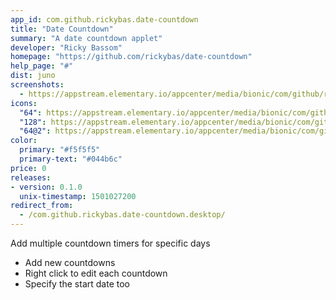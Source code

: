 ```yaml
---
app_id: com.github.rickybas.date-countdown
title: "Date Countdown"
summary: "A date countdown applet"
developer: "Ricky Bassom"
homepage: "https://github.com/rickybas/date-countdown"
help_page: "#"
dist: juno
screenshots:
  - https://appstream.elementary.io/appcenter/media/bionic/com/github/rickybas.date-countdown/92226E8CAC602769FA71587F5420A256/screenshots/image-1_orig.png
icons:
  "64": https://appstream.elementary.io/appcenter/media/bionic/com/github/rickybas.date-countdown/92226E8CAC602769FA71587F5420A256/icons/64x64/com.github.rickybas.date-countdown_com.github.rickybas.date-countdown.png
  "128": https://appstream.elementary.io/appcenter/media/bionic/com/github/rickybas.date-countdown/92226E8CAC602769FA71587F5420A256/icons/128x128/com.github.rickybas.date-countdown_com.github.rickybas.date-countdown.png
  "64@2": https://appstream.elementary.io/appcenter/media/bionic/com/github/rickybas.date-countdown/92226E8CAC602769FA71587F5420A256/icons/64x64@2/com.github.rickybas.date-countdown_com.github.rickybas.date-countdown.png
color:
  primary: "#f5f5f5"
  primary-text: "#044b6c"
price: 0
releases:
- version: 0.1.0
  unix-timestamp: 1501027200
redirect_from:
  - /com.github.rickybas.date-countdown.desktop/
---
```


<p>Add multiple countdown timers for specific days</p>
<ul>
  <li>Add new countdowns</li>
  <li>Right click to edit each countdown</li>
  <li>Specify the start date too</li>
</ul>